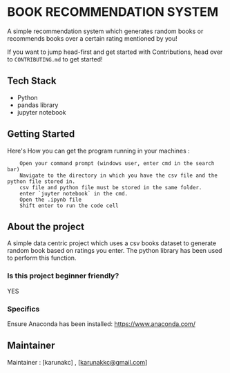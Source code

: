 # BOOK RECOMMENDATION SYSTEM
A simple recommendation system which generates random books or recommends books over a certain rating mentioned by you!

If you want to jump head-first and get started with Contributions, head over to
`CONTRIBUTING.md` to get started!

## Tech Stack
- Python
- pandas library
- jupyter notebook
## Getting Started
Here's How you can get the program running in your machines :
```
    Open your command prompt (windows user, enter cmd in the search bar)
    Navigate to the directory in which you have the csv file and the python file stored in.
    csv file and python file must be stored in the same folder.
    enter `juyter notebook` in the cmd.
    Open the .ipynb file
    Shift enter to run the code cell
```
## About the project
A simple data centric project which uses a csv books dataset to generate random book based on ratings you enter. The python library has been used to perform this function.

### Is this project beginner friendly?
YES
### Specifics
Ensure Anaconda has been installed: https://www.anaconda.com/
## Maintainer
Maintainer : [karunakc] , [karunakkc@gmail.com]
